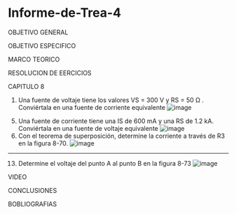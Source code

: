 # Informe-de-Trea-4
OBJETIVO GENERAL 

OBJETIVO ESPECIFICO

MARCO TEORICO

RESOLUCION DE EERCICIOS 


CAPITULO 8
1) Una fuente de voltaje tiene los valores VS = 300 V y RS = 50 Ω . Conviértala en una fuente de corriente equivalente
![image](https://user-images.githubusercontent.com/93899658/146815599-6038a0a3-781c-4b74-8f67-03fd314497df.png)

5. Una fuente de corriente tiene una IS de 600 mA y una RS de 1.2 kA. Conviértala en una fuente de voltaje equivalente
![image](https://user-images.githubusercontent.com/93899658/146815942-e6e50303-f1a1-47d3-abf3-f443375d2f91.png)
9. Con el teorema de superposición, determine la corriente a través de R3 en la figura 8-70.
![image](https://user-images.githubusercontent.com/93899658/146816124-d0cfb1f0-6326-413b-be28-f2845095505d.png)
------------
13. Determine el voltaje del punto A al punto B en la figura 8-73
![image](https://user-images.githubusercontent.com/93899658/146816233-36ced5bc-e586-488d-a1cd-82f53afe1658.png)



VIDEO
 
CONCLUSIONES 

BOBLIOGRAFIAS 

